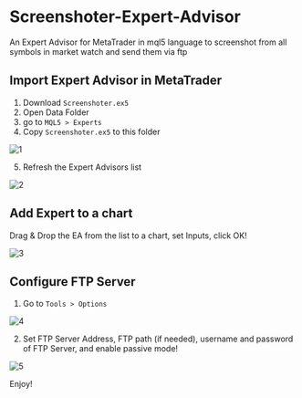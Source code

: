 # Screenshoter-Expert-Advisor
An Expert Advisor for MetaTrader in mql5 language to screenshot from all symbols in market watch and send them via ftp

## Import Expert Advisor in MetaTrader
1. Download `Screenshoter.ex5`
2. Open Data Folder
3. go to `MQL5 > Experts ` 
4. Copy `Screenshoter.ex5` to this folder 

![1](https://user-images.githubusercontent.com/45286878/128606273-d7fca816-e5f4-475e-b2f8-b094e80c21d8.jpg)

5. Refresh the Expert Advisors list

![2](https://user-images.githubusercontent.com/45286878/128606430-cdce4154-32b4-44ef-bc97-a7fb1d70383f.jpg)

## Add Expert to a chart
Drag & Drop the EA from the list to a chart, set Inputs, click OK!

![3](https://user-images.githubusercontent.com/45286878/128606537-c0bbe223-7666-4cf8-8e98-f1bbd2af42dc.jpg)

## Configure FTP Server
1. Go to `Tools > Options`

![4](https://user-images.githubusercontent.com/45286878/128606656-95734b3f-d300-416b-baab-c2e38c38b846.jpg)

2. Set FTP Server Address, FTP path (if needed), username and password of FTP Server, and enable passive mode!

![5](https://user-images.githubusercontent.com/45286878/128606725-5d0081b6-9564-45fd-a289-1752e8f621fd.jpg)

Enjoy!
